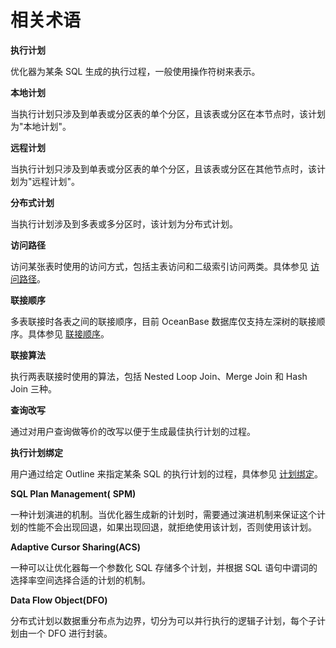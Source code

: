 # 相关术语

**执行计划**

优化器为某条 SQL 生成的执行过程，一般使用操作符树来表示。

**本地计划**

当执行计划只涉及到单表或分区表的单个分区，且该表或分区在本节点时，该计划为"本地计划"。

**远程计划**

当执行计划只涉及到单表或分区表的单个分区，且该表或分区在其他节点时，该计划为"远程计划"。

**分布式计划**

当执行计划涉及到多表或多分区时，该计划为分布式计划。

**访问路径**

访问某张表时使用的访问方式，包括主表访问和二级索引访问两类。具体参见 [访问路径](../5.sql-optimization/4.sql-optimization/6.query-optimization/1.access-path/1.access-path-overview.md)。

**联接顺序**

多表联接时各表之间的联接顺序，目前 OceanBase 数据库仅支持左深树的联接顺序。具体参见 [联接顺序](../5.sql-optimization/4.sql-optimization/6.query-optimization/2.join-algorithm/4.join-order.md)。

**联接算法**

执行两表联接时使用的算法，包括 Nested Loop Join、Merge Join 和 Hash Join 三种。

**查询改写**

通过对用户查询做等价的改写以便于生成最佳执行计划的过程。

**执行计划绑定**

用户通过给定 Outline 来指定某条 SQL 的执行计划的过程，具体参见 [计划绑定](4.sql-optimization/7.manage-execution-plans/2.plan-binding.md)。

**SQL Plan Management(** **SPM)**

一种计划演进的机制。当优化器生成新的计划时，需要通过演进机制来保证这个计划的性能不会出现回退，如果出现回退，就拒绝使用该计划，否则使用该计划。

**Adaptive Cursor Sharing(ACS)**

一种可以让优化器每一个参数化 SQL 存储多个计划，并根据 SQL 语句中谓词的选择率空间选择合适的计划的机制。

**Data Flow Object(DFO)**

分布式计划以数据重分布点为边界，切分为可以并行执行的逻辑子计划，每个子计划由一个 DFO 进行封装。
